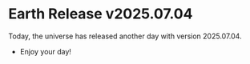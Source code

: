 # Earth Release v2025.07.04
Today, the universe has released another day with version 2025.07.04.
- Enjoy your day!
